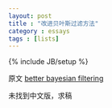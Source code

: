 ```yaml
---
layout: post
title : "改进贝叶斯过滤方法"
category : essays
tags : [lists]
---
```

{% include JB/setup %}

原文 [better bayesian filtering](http://www.paulgraham.com/better.html)  

未找到中文版，求稿  
